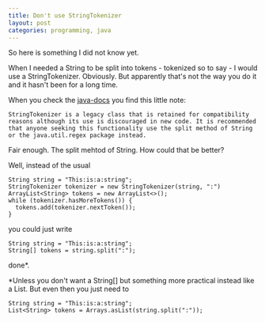 ```yaml
---
title: Don't use StringTokenizer
layout: post
categories: programming, java
---
```


So here is something I did not know yet.

When I needed a String to be split into tokens - tokenized so to say - I would use a StringTokenizer. Obviously. But apparently that's not the way you do it and it hasn't been for a long time.

When you check the [java-docs]([https://docs.oracle.com/javase/7/docs/api/java/util/StringTokenizer.html]) you find this little note:

```StringTokenizer is a legacy class that is retained for compatibility reasons although its use is discouraged in new code. It is recommended that anyone seeking this functionality use the split method of String or the java.util.regex package instead.```

Fair enough. The split mehtod of String. How could that be better?

Well, instead of the usual

```
String string = "This:is:a:string";
StringTokenizer tokenizer = new StringTokenizer(string, ":")
ArrayList<String> tokens = new ArrayList<>();
while (tokenizer.hasMoreTokens()) {
  tokens.add(tokenizer.nextToken());
}
```

you could just write

```
String string = "This:is:a:string";
String[] tokens = string.split(":");
```

done*.



*Unless you don't want a String[] but something more practical instead like a List. But even then you just need to

```
String string = "This:is:a:string";
List<String> tokens = Arrays.asList(string.split(":"));
```
